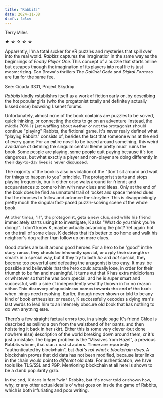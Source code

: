 ```yaml
---
title: "Rabbits"
date: 2024-11-08
draft: false
---
```


Terry Miles

&#9733; &#9734; &#9734; &#9734; &#9734;

Apparently, I'm a total sucker for VR puzzles and mysteries that spill over into the real world. _Rabbits_ captures the imagination in the same way as the beginnings of _Ready Player One_. This concept of a puzzle that starts online but escapes through the imagination of its players into real life is just mesmerizing. Dan Brown's thrillers _The DaVinci Code_ and _Digital Fortress_ are fun for the same feel.

See: Cicada 3301, Project Skydrop

_Rabbits_ kindly estabilshes itself as a work of fiction early on, by describing the hot popular girls (who the progatonist totally and definitely actually kissed once) browsing Usenet forums.

Unfortunately, almost none of the book contains any puzzles to be solved, quick thinking, or connecting the dots to go on an adventure. Instead, the middle 70% is just waffling about wether or not the protagonist should continue "playing" Rabbits, the fictional game. It's never really defined what "playing Rabbits" consists of, besides the fact that someone wins at the end of every game. For an entire novel to be based around something, this weird avoidance of defining the singular central theme pretty much ruins the book. Some people are playing, some people quit playing because it's too dangerous, but what exactly a player and non-player are doing differently in their day-to-day lives is never discussed.

The majority of the book is also in violation of the "Don't sit around and wait for things to happen to you" principle. The protagonist starts and stops playing frequently, but in either case waits around for friends and acquaintances to come to him with new clues and ideas. Only at the end of the book does he find an unnatural trail of rocket and space themed clues that he chooses to follow and advance the storyline. This is disappointingly pretty much the singular fast-paced puzzle-solving scene of the whole book.

At other times, "K", the protagonist, gets a new clue, and while his friend immediately starts using it to investigate, K asks "What do you think you're doing?". I don't know K, maybe actually advancing the plot? Yet again, hot on the trail of some clues, K decides that it's better to go home and walk his neighbor's dog rather than follow up on more clues.

Good stories are built around good heroes. For a hero to be "good" in the story sense, they should be inherently special, or apply their strength or smarts in a special way, but if they try to both _be_ and _act_ special, they become too powerful and defeating the antagonist is too easy. It must be possible and believable that the hero could actually lose, in order for their triumph to be fun and meaningful. It turns out that K has extra midiclorians or whatever so that he was born special, and he is super smart and successful, with a side of independently wealthy thrown in for no reason either. This discovery of specialness comes towards the end of the book when things need resolving. Earlier, though never shown or told to be any kind of book entheusiest or reader, K successfully decodes a dying man's last words to lead him to an intensely obscure old book that has nothing to do with anything else.

There's a few straight factual errors too, in a single page K's friend Chloe is described as pulling a gun from the waistband of her pants, and then holstering it back in her skirt. Either this is some very clever (but done nowhere else) description of the world breaking down around them, or it's just a mistake. The bigger problem is the "Missives from Hazel", a previous Rabbits winner, that start most chapters. These are reportedly "authenticated by blockchain", but _that's not what a blockchain does_. A blockchain proves that old data has not been modified, because later links in the chain would point to _different_ old data. For authentication, we have tools like TLS/SSL and PGP. Mentioning blockchain at all here is shown to be a dumb popularity grab.

In the end, K does in fact "win" Rabbits, but it's never told or shown how, why, or any other actual details of what goes on inside the game of Rabbits, which is both infuriating and poor writing.
